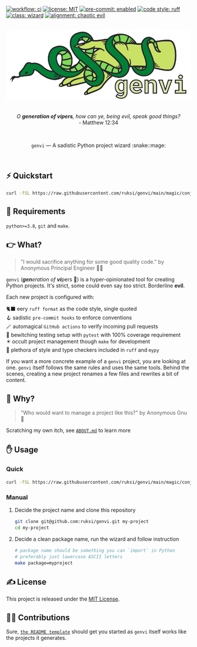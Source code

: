 [![workflow: ci](https://github.com/ruksi/genvi/actions/workflows/ci.yml/badge.svg?branch=main)](https://github.com/ruksi/genvi/actions?workflow=ci)
[![license: MIT](https://img.shields.io/badge/license-MIT-brightgreen.svg)](https://opensource.org/licenses/MIT)
[![pre-commit: enabled](https://img.shields.io/badge/pre--commit-enabled-brightgreen?logo=pre-commit&logoColor=white)](https://github.com/pre-commit/pre-commit)
[![code style: ruff](https://img.shields.io/badge/code%20style-ruff-000000.svg)](https://github.com/astral-sh/ruff)
[![class: wizard](https://img.shields.io/badge/class-wizard-blue.svg)](https://github.com/ruksi/genvi)
[![alignment: chaotic evil](https://img.shields.io/badge/alignment-chaotic%20evil-red.svg)](https://github.com/ruksi/genvi)

<br/>
<div align="center">
<img src="https://github.com/ruksi/genvi/blob/main/.github/genvi.svg"  alt="genvi logo"/>
</div>
<br/>
<p align="center">
<i>
O <b>generation of vipers</b>, how can ye, being evil, speak good things?
</i>
<br/>
- Matthew 12:34
</p>
<br/>
<p align="center">
<code>genvi</code> — A sadistic Python project wizard :snake::mage:
</p>
<br/>

## ⚡️ Quickstart

```bash
curl -fSL https://raw.githubusercontent.com/ruksi/genvi/main/magic/conjure.sh | bash
```

## 🤏 Requirements

`python>=3.8`, `git` and `make`.

## 👉️ What?

> "I would sacrifice anything for some good quality code."
> by Anonymous Principal Engineer :woman_technologist:

`genvi` (<i><b>gen</b>eration of <b>vi</b></i>pers :snake:) is a hyper-opinionated
tool for creating Python projects. It's strict, some could even say _too_ strict.
Borderline __evil__.

Each new project is configured with:

🐈‍⬛ eery `ruff format` as the code style, single quoted
<br/>
🪝 sadistic `pre-commit hooks` to enforce conventions
<br/>
🪄 automagical `GitHub actions` to verify incoming pull requests
<br/>
🧙 bewitching testing setup with `pytest` with 100% coverage requirement
<br/>
✴️ occult project management though `make` for development
<br/>
🫴 plethora of style and type checkers included in `ruff` and `mypy`

If you want a more concrete example of a `genvi` project, you are looking at one.
`genvi` itself follows the same rules and uses the same tools. Behind the scenes,
creating a new project renames a few files and rewrites a bit of content.

## 🤔 Why?

> "Who would want to manage a project like this?"
> by Anonymous Gnu :water_buffalo:

Scratching my own itch, see [`ABOUT.md`](ABOUT.md) to learn more

## ✋ Usage

### Quick

```bash
curl -fSL https://raw.githubusercontent.com/ruksi/genvi/main/magic/conjure.sh | bash
```

### Manual

1. Decide the project name and clone this repository

   ```bash
   git clone git@github.com:ruksi/genvi.git my-project
   cd my-project
   ```

2. Decide a clean package name, run the wizard and follow instruction

   ```bash
   # package name should be something you can `import` in Python
   # preferably just lowercase ASCII letters
   make package=myproject
   ```

## ✍️ License

This project is released under the [MIT License](LICENSE).

## 🧑‍💻 Contributions

Sure, [`the README template`](magic/utils/readme_template.md) should get you started
as `genvi` itself works like the projects it generates.
